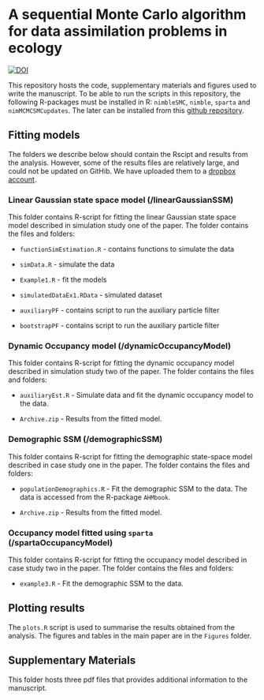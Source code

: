 # A sequential Monte Carlo algorithm for data assimilation problems in ecology

[![DOI](https://zenodo.org/badge/638467588.svg)](https://zenodo.org/doi/10.5281/zenodo.10463703)

This repository hosts the code, supplementary materials and figures used to write the manuscript. To be able to run the scripts in this repository, the following R-packages must be installed in R: `nimbleSMC`, `nimble`, `sparta` and `nimMCMCSMCupdates`. The later can be installed from this [github repository](https://github.com/Peprah94/nimMCMCSMCupdates).

## Fitting models

The folders we describe below should contain the Rscipt and results from the analysis. However, some of the results files are relatively large, and could not be updated on GitHib. We have uploaded them to a [dropbox account](https://www.dropbox.com/scl/fo/27ha5bb7zbb5djabxjdsp/h?rlkey=jhdut9lrdxapmg6r73ksm0dc0&dl=0). 


### Linear Gaussian state space model (/linearGaussianSSM)

This folder contains R-script for fitting the linear Gaussian state space model described in simulation study one of the paper. The folder contains the files and folders: 

* `functionSimEstimation.R` - contains functions to simulate the data

* `simData.R` - simulate the data

* `Example1.R` - fit the models

* `simulatedDataEx1.RData` - simulated dataset

* `auxiliaryPF` - contains script to run the auxiliary particle filter

* `bootstrapPF` - contains script to run the auxiliary particle filter

### Dynamic Occupancy model (/dynamicOccupancyModel)

This folder contains R-script for fitting the dynamic occupancy model described in simulation study two of the paper. The folder contains the files and folders: 

* `auxiliaryEst.R` - Simulate data and fit the dynamic occupancy model to the data.

* `Archive.zip` - Results from the fitted model.

### Demographic SSM (/demographicSSM)

This folder contains R-script for fitting the demographic state-space model described in case study one in the paper. The folder contains the files and folders: 

* `populationDemographics.R` - Fit the demographic SSM to the data. The data is accessed from the R-package `AHMbook`.

* `Archive.zip` - Results from the fitted model.

### Occupancy model fitted using `sparta` (/spartaOccupancyModel)

This folder contains R-script for fitting the occupancy model described in case study two in the paper. The folder contains the files and folders: 

* `example3.R` - Fit the demographic SSM to the data. 

## Plotting results

The `plots.R` script is used to summarise the results obtained from the analysis. The figures and tables in the main paper are in the `Figures` folder.

## Supplementary Materials

This folder hosts three pdf files that provides additional information to the manuscript.


